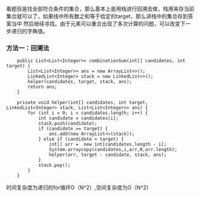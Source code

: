 看题目是找全部符合条件的集合，那么基本上是用栈进行回溯去做，栈用来存当前集合就可以了，如果栈中所有数之和等于给定的target，那么讲栈中的集合存到答案当中
然后继续寻找。由于元素可以重合出现了多次计算的问题，可以改变下一步递归的字典值。

### 方法一：回溯法

~~~
    public List<List<Integer>> combinationSum(int[] candidates, int target) {
        List<List<Integer>> ans = new ArrayList<>();
        LinkedList<Integer> stack = new LinkedList<>();
        helper(candidates, target, stack, ans);
        return ans;
    }

    private void helper(int[] candidates, int target, LinkedList<Integer> stack, List<List<Integer>> ans) {
        for (int i = 0; i < candidates.length; i++) {
            int candidate = candidates[i];
            stack.push(candidate);
            if (candidate == target) {
                ans.add(new ArrayList<>(stack));
            } else if (candidate < target) {
                int[] arr =  new int[candidates.length - i];
                System.arraycopy(candidates,i,arr,0,arr.length);
                helper(arr, target - candidate, stack, ans);
            }
            stack.pop();
        }
    }
~~~

时间复杂度为递归的for循环O（N^2）,空间复杂度为O（N^2）